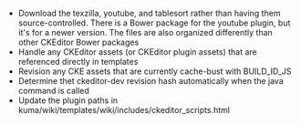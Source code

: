 * Download the texzilla, youtube, and tablesort rather than having them
  source-controlled. There is a Bower package for the youtube plugin, but it's
  for a newer version. The files are also organized differently than other
  CKEditor Bower packages
* Handle any CKEditor assets (or CKEditor plugin assets) that are referenced
  directly in templates
* Revision any CKE assets that are currently cache-bust with BUILD_ID_JS
* Determine thet ckeditor-dev revision hash automatically when the java command
  is called
* Update the plugin paths in kuma/wiki/templates/wiki/includes/ckeditor_scripts.html
